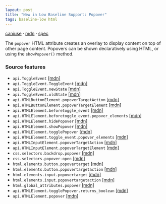 ```yaml
---
layout: post
title: "New in Low Baseline Support: Popover"
tags: baseline-low html
---
```


[caniuse](https://caniuse.com/?search=popover) · [mdn](https://developer.mozilla.org/en-US/search?q=Popover) · [spec](https://html.spec.whatwg.org/multipage/popover.html)

The `popover` HTML attribute creates an overlay to display content on top of other page content. Popovers can be shown declaratively using HTML, or using the `showPopover()` method.

### Source features

- ``api.ToggleEvent`` [[mdn]](https://developer.mozilla.org/en-US/search?q=api.ToggleEvent)
- ``api.ToggleEvent.ToggleEvent`` [[mdn]](https://developer.mozilla.org/en-US/search?q=api.ToggleEvent.ToggleEvent)
- ``api.ToggleEvent.newState`` [[mdn]](https://developer.mozilla.org/en-US/search?q=api.ToggleEvent.newState)
- ``api.ToggleEvent.oldState`` [[mdn]](https://developer.mozilla.org/en-US/search?q=api.ToggleEvent.oldState)
- ``api.HTMLButtonElement.popoverTargetAction`` [[mdn]](https://developer.mozilla.org/en-US/search?q=api.HTMLButtonElement.popoverTargetAction)
- ``api.HTMLButtonElement.popoverTargetElement`` [[mdn]](https://developer.mozilla.org/en-US/search?q=api.HTMLButtonElement.popoverTargetElement)
- ``api.HTMLElement.beforetoggle_event`` [[mdn]](https://developer.mozilla.org/en-US/search?q=api.HTMLElement.beforetoggle_event)
- ``api.HTMLElement.beforetoggle_event.popover_elements`` [[mdn]](https://developer.mozilla.org/en-US/search?q=api.HTMLElement.beforetoggle_event.popover_elements)
- ``api.HTMLElement.hidePopover`` [[mdn]](https://developer.mozilla.org/en-US/search?q=api.HTMLElement.hidePopover)
- ``api.HTMLElement.showPopover`` [[mdn]](https://developer.mozilla.org/en-US/search?q=api.HTMLElement.showPopover)
- ``api.HTMLElement.togglePopover`` [[mdn]](https://developer.mozilla.org/en-US/search?q=api.HTMLElement.togglePopover)
- ``api.HTMLElement.toggle_event.popover_elements`` [[mdn]](https://developer.mozilla.org/en-US/search?q=api.HTMLElement.toggle_event.popover_elements)
- ``api.HTMLInputElement.popoverTargetAction`` [[mdn]](https://developer.mozilla.org/en-US/search?q=api.HTMLInputElement.popoverTargetAction)
- ``api.HTMLInputElement.popoverTargetElement`` [[mdn]](https://developer.mozilla.org/en-US/search?q=api.HTMLInputElement.popoverTargetElement)
- ``css.selectors.backdrop.popover`` [[mdn]](https://developer.mozilla.org/en-US/search?q=css.selectors.backdrop.popover)
- ``css.selectors.popover-open`` [[mdn]](https://developer.mozilla.org/en-US/search?q=css.selectors.popover-open)
- ``html.elements.button.popovertarget`` [[mdn]](https://developer.mozilla.org/en-US/search?q=html.elements.button.popovertarget)
- ``html.elements.button.popovertargetaction`` [[mdn]](https://developer.mozilla.org/en-US/search?q=html.elements.button.popovertargetaction)
- ``html.elements.input.popovertarget`` [[mdn]](https://developer.mozilla.org/en-US/search?q=html.elements.input.popovertarget)
- ``html.elements.input.popovertargetaction`` [[mdn]](https://developer.mozilla.org/en-US/search?q=html.elements.input.popovertargetaction)
- ``html.global_attributes.popover`` [[mdn]](https://developer.mozilla.org/en-US/search?q=html.global_attributes.popover)
- ``api.HTMLElement.togglePopover.returns_boolean`` [[mdn]](https://developer.mozilla.org/en-US/search?q=api.HTMLElement.togglePopover.returns_boolean)
- ``api.HTMLElement.popover`` [[mdn]](https://developer.mozilla.org/en-US/search?q=api.HTMLElement.popover)
